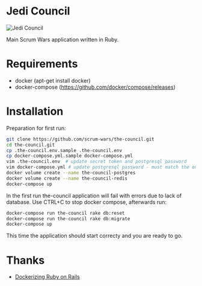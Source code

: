 # Jedi Council

![Jedi Council](https://vignette2.wikia.nocookie.net/starwars/images/4/44/Councilrots.jpg/revision/latest?cb=20090915231817)

Main Scrum Wars application written in Ruby.

# Requirements

* docker (apt-get install docker)
* docker-compose (https://github.com/docker/compose/releases)

# Installation

Preparation for first run:
```bash
git clone https://github.com/scrum-wars/the-council.git 
cd the-council.git
cp .the-council.env.sample .the-council.env
cp docker-compose.yml.sample docker-compose.yml
vim .the-council.env  # update secret token and postgresql password
vim docker-compose.yml # update postgresql password - must match the one set above
docker volume create --name the-council-postgres
docker volume create --name the-council-redis
docker-compose up
```

In the first run the-council application will fail with errors due to lack of database. 
Use CTRL+C to stop docker compose, afterwards run:
```bash
docker-compose run the-council rake db:reset
docker-compose run the-council rake db:migrate
docker-compose up
```

This time the application should start correcty and you are ready to go.

# Thanks

* [Dockerizing Ruby on Rails](https://semaphoreci.com/community/tutorials/dockerizing-a-ruby-on-rails-application)